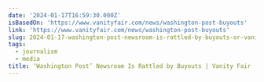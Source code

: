 ```yaml
---
date: '2024-01-17T16:59:30.000Z'
isBasedOn: 'https://www.vanityfair.com/news/washington-post-buyouts'
link: 'https://www.vanityfair.com/news/washington-post-buyouts'
slug: 2024-01-17-washington-post-newsroom-is-rattled-by-buyouts-or-vanity-fair
tags:
  - journalism
  - media
title: ‘Washington Post’ Newsroom Is Rattled by Buyouts | Vanity Fair
---
```


